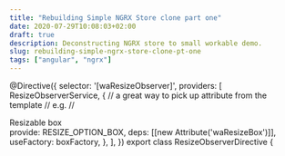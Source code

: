 ```yaml
---
title: "Rebuilding Simple NGRX Store clone part one"
date: 2020-07-29T10:08:03+02:00
draft: true
description: Deconstructing NGRX store to small workable demo.
slug: rebuilding-simple-ngrx-store-clone-pt-one
tags: ["angular", "ngrx"]
---
```


@Directive({
   selector: '[waResizeObserver]',
   providers: [
       ResizeObserverService,
       {
           // a great way to pick up attribute from the template 
           // e.g. 
           // <div waResizeBox="content-box" > Resizable box </div>
           provide: RESIZE_OPTION_BOX,
           deps: [[new Attribute('waResizeBox')]],
           useFactory: boxFactory,
       },
   ],
})
export class ResizeObserverDirective {